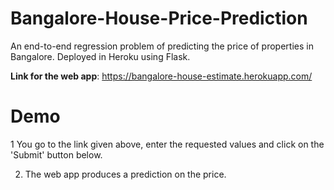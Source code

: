 # Bangalore-House-Price-Prediction

An end-to-end regression problem of predicting the price of properties in Bangalore.
Deployed in Heroku using Flask.

**Link for the web app**: https://bangalore-house-estimate.herokuapp.com/

# Demo

1 You go to the link given above, enter the requested values and click on the 'Submit' button below.



2. The web app produces a prediction on the price.


